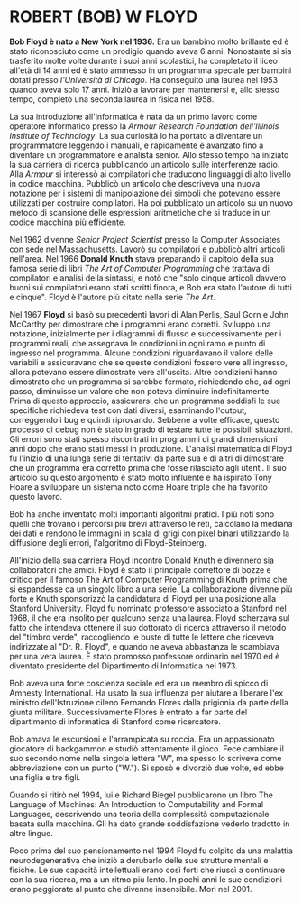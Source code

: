 # ROBERT (BOB) W FLOYD

**Bob Floyd è nato a New York nel 1936.** Era un bambino molto brillante ed è stato riconosciuto come un prodigio quando aveva 6 anni. Nonostante si sia trasferito molte volte durante i suoi anni scolastici, ha completato il liceo all'età di 14 anni ed è stato ammesso in un programma speciale per bambini dotati presso *l'Università di Chicago*. Ha conseguito una laurea nel 1953 quando aveva solo 17 anni. Iniziò a lavorare per mantenersi e, allo stesso tempo, completò una seconda laurea in fisica nel 1958.

La sua introduzione all'informatica è nata da un primo lavoro come operatore informatico presso la *Armour Research Foundation dell'Illinois Institute of Technology*. La sua curiosità lo ha portato a diventare un programmatore leggendo i manuali, e rapidamente è avanzato fino a diventare un programmatore e analista senior. Allo stesso tempo ha iniziato la sua carriera di ricerca pubblicando un articolo sulle interferenze radio. Alla *Armour* si interessò ai compilatori che traducono linguaggi di alto livello in codice macchina. Pubblicò un articolo che descriveva una nuova notazione per i sistemi di manipolazione dei simboli che potevano essere utilizzati per costruire compilatori. Ha poi pubblicato un articolo su un nuovo metodo di scansione delle espressioni aritmetiche che si traduce in un codice macchina più efficiente.

Nel 1962 divenne *Senior Project Scientist* presso la Computer Associates con sede nel Massachusetts. Lavorò su compilatori e pubblicò altri articoli nell'area. Nel 1966 **Donald Knuth** stava preparando il capitolo della sua famosa serie di libri *The Art of Computer Programming* che trattava di compilatori e analisi della sintassi, e notò che "solo cinque articoli davvero buoni sui compilatori erano stati scritti finora, e Bob era stato l'autore di tutti e cinque". Floyd è l'autore più citato nella serie *The Art*.

Nel 1967 **Floyd** si basò su precedenti lavori di Alan Perlis, Saul Gorn e John McCarthy per dimostrare che i programmi erano corretti. Sviluppò una notazione, inizialmente per i diagrammi di flusso e successivamente per i programmi reali, che assegnava le condizioni in ogni ramo e punto di ingresso nel programma. Alcune condizioni riguardavano il valore delle variabili e assicuravano che se queste condizioni fossero vere all'ingresso, allora potevano essere dimostrate vere all'uscita. Altre condizioni hanno dimostrato che un programma si sarebbe fermato, richiedendo che, ad ogni passo, diminuisse un valore che non poteva diminuire indefinitamente. Prima di questo approccio, assicurarsi che un programma soddisfi le sue specifiche richiedeva test con dati diversi, esaminando l'output, correggendo i bug e quindi riprovando. Sebbene a volte efficace, questo processo di debug non è stato in grado di testare tutte le possibili situazioni. Gli errori sono stati spesso riscontrati in programmi di grandi dimensioni anni dopo che erano stati messi in produzione. L'analisi matematica di Floyd fu l'inizio di una lunga serie di tentativi da parte sua e di altri di dimostrare che un programma era corretto prima che fosse rilasciato agli utenti. Il suo articolo su questo argomento è stato molto influente e ha ispirato Tony Hoare a sviluppare un sistema noto come Hoare triple che ha favorito questo lavoro.

Bob ha anche inventato molti importanti algoritmi pratici. I più noti sono quelli che trovano i percorsi più brevi attraverso le reti, calcolano la mediana dei dati e rendono le immagini in scala di grigi con pixel binari utilizzando la diffusione degli errori, l'algoritmo di Floyd-Steinberg.

All'inizio della sua carriera Floyd incontrò Donald Knuth e divennero sia collaboratori che amici. Floyd è stato il principale correttore di bozze e critico per il famoso The Art of Computer Programming di Knuth prima che si espandesse da un singolo libro a una serie. La collaborazione divenne più forte e Knuth sponsorizzò la candidatura di Floyd per una posizione alla Stanford University. Floyd fu nominato professore associato a Stanford nel 1968, il che era insolito per qualcuno senza una laurea. Floyd scherzava sul fatto che intendeva ottenere il suo dottorato di ricerca attraverso il metodo del "timbro verde", raccogliendo le buste di tutte le lettere che riceveva indirizzate al "Dr. R. Floyd", e quando ne aveva abbastanza le scambiava per una vera laurea. È stato promosso professore ordinario nel 1970 ed è diventato presidente del Dipartimento di Informatica nel 1973.

Bob aveva una forte coscienza sociale ed era un membro di spicco di Amnesty International. Ha usato la sua influenza per aiutare a liberare l'ex ministro dell'Istruzione cileno Fernando Flores dalla prigionia da parte della giunta militare. Successivamente Flores è entrato a far parte del dipartimento di informatica di Stanford come ricercatore.

Bob amava le escursioni e l'arrampicata su roccia. Era un appassionato giocatore di backgammon e studiò attentamente il gioco. Fece cambiare il suo secondo nome nella singola lettera "W", ma spesso lo scriveva come abbreviazione con un punto ("W."). Si sposò e divorziò due volte, ed ebbe una figlia e tre figli.

Quando si ritirò nel 1994, lui e Richard Biegel pubblicarono un libro The Language of Machines: An Introduction to Computability and Formal Languages, descrivendo una teoria della complessità computazionale basata sulla macchina. Gli ha dato grande soddisfazione vederlo tradotto in altre lingue.

Poco prima del suo pensionamento nel 1994 Floyd fu colpito da una malattia neurodegenerativa che iniziò a derubarlo delle sue strutture mentali e fisiche. Le sue capacità intellettuali erano così forti che riuscì a continuare con la sua ricerca, ma a un ritmo più lento. In pochi anni le sue condizioni erano peggiorate al punto che divenne insensibile. Morì nel 2001.